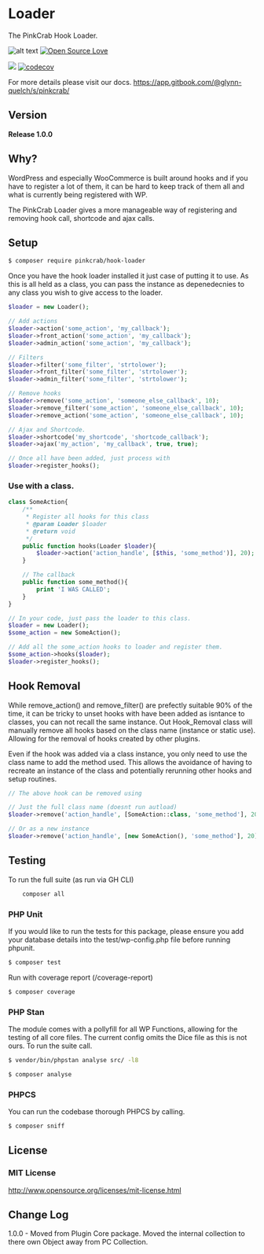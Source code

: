 # Loader

The PinkCrab Hook Loader.

![alt text](https://img.shields.io/badge/Current_Version-1.0.0-yellow.svg?style=flat " ") 
[![Open Source Love](https://badges.frapsoft.com/os/mit/mit.svg?v=102)](https://github.com/ellerbrock/open-source-badge/)

![](https://github.com/Pink-Crab/Loader/workflows/GitHub_CI/badge.svg " ")
[![codecov](https://codecov.io/gh/Pink-Crab/Loader/branch/master/graph/badge.svg?token=94DFTAVAAI)](https://codecov.io/gh/Pink-Crab/Loader)

For more details please visit our docs.
https://app.gitbook.com/@glynn-quelch/s/pinkcrab/

## Version ##

**Release 1.0.0**

## Why? ##

WordPress and especially WooCommerce is built around hooks and if you have to register a lot of them, it can be hard to keep track of them all and what is currently being registered with WP. 

The PinkCrab Loader gives a more manageable way of registering and removing hook call, shortcode and ajax calls.

## Setup ##

```bash 
$ composer require pinkcrab/hook-loader

``` 

Once you have the hook loader installed it just case of putting it to use. As this is all held as a class, you can pass the instance as depenedecnies to any class you wish to give access to the loader.

```php
$loader = new Loader();

// Add actions
$loader->action('some_action', 'my_callback');
$loader->front_action('some_action', 'my_callback');
$loader->admin_action('some_action', 'my_callback');

// Filters
$loader->filter('some_filter', 'strtolower');
$loader->front_filter('some_filter', 'strtolower');
$loader->admin_filter('some_filter', 'strtolower');

// Remove hooks
$loader->remove('some_action', 'someone_else_callback', 10);
$loader->remove_filter('some_action', 'someone_else_callback', 10);
$loader->remove_action('some_action', 'someone_else_callback', 10);

// Ajax and Shortcode.
$loader->shortcode('my_shortcode', 'shortcode_callback');
$loader->ajax('my_action', 'my_callback', true, true);

// Once all have been added, just process with 
$loader->register_hooks();

```

### Use with a class.

``` php
class SomeAction{
	/**	
	 * Register all hooks for this class
	 * @param Loader $loader
	 * @return void
	 */
	public function hooks(Loader $loader){
		$loader->action('action_handle', [$this, 'some_method')], 20);
	}

	// The callback
	public function some_method(){
		print 'I WAS CALLED';
	}
}

// In your code, just pass the loader to this class.
$loader = new Loader();
$some_action = new SomeAction();

// Add all the some_action hooks to loader and register them.
$some_action->hooks($loader);
$loader->register_hooks();

```

## Hook Removal

While remove_action() and remove_filter() are prefectly suitable 90% of the time, it can be tricky to unset hooks with have been added as isntance to classes, you can not recall the same instance. Out Hook_Removal class will manually remove all hooks based on the class name (instance or static use). Allowing for the removal of hooks created by other plugins. 

Even if the hook was added via a class instance, you only need to use the class name to add the method used. This allows the avoidance of having to recreate an instance of the class and potentially rerunning other hooks and setup routines.

```php
// The above hook can be removed using

// Just the full class name (doesnt run autload)
$loader->remove('action_handle', [SomeAction::class, 'some_method'], 20);

// Or as a new instance
$loader->remove('action_handle', [new SomeAction(), 'some_method'], 20);
```

## Testing ##

To run the full suite (as run via GH CLI)

```bash
	composer all
```

### PHP Unit ###

If you would like to run the tests for this package, please ensure you add your database details into the test/wp-config.php file before running phpunit.

```bash 
$ composer test
``` 
Run with coverage report (/coverage-report)
```bash 
$ composer coverage
``` 

### PHP Stan ###

The module comes with a pollyfill for all WP Functions, allowing for the testing of all core files. The current config omits the Dice file as this is not ours. To run the suite call.

```bash 
$ vendor/bin/phpstan analyse src/ -l8 
```
```bash 
$ composer analyse
```

### PHPCS ###
You can run the codebase thorough PHPCS by calling.
```bash 
$ composer sniff
```

## License ##

### MIT License ###

http://www.opensource.org/licenses/mit-license.html  

## Change Log ##

1.0.0 - Moved from Plugin Core package. Moved the internal collection to there own Object away from PC Collection.